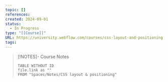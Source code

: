 ```yaml
---
topic: []
references: 
created: 2024-09-01
status:
  - In Progress
type: "[[Course]]"
URL: https://university.webflow.com/courses/css-layout-and-positioning
tags:
---
```

> [!NOTES]- Course Notes
> ```dataview
> TABLE WITHOUT ID
> file.link as ""
> FROM "Spaces/Notes/CSS layout & positioning"
 ```
